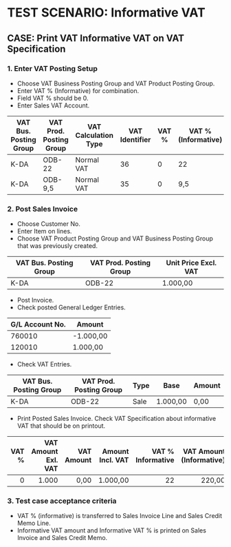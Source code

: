 # TEST SCENARIO: Informative VAT

## CASE: Print VAT Informative VAT on VAT Specification

### 1. Enter VAT Posting Setup

-	Choose VAT Business Posting Group and VAT Product Posting Group.
-	Enter VAT % (Informative) for combination.
-	Field VAT % should be 0.
-	Enter Sales VAT Account.

VAT Bus. Posting Group|VAT Prod. Posting Group|VAT Calculation Type|VAT Identifier|VAT %|VAT % (Informative)|Sales VAT Account
----------------------|-----------------------|--------------------|--------------|-----|-------------------|-----------------
K-DA|ODB-22|Normal VAT|36|0|22|260910
K-DA|ODB-9,5|Normal VAT|35|0|9,5|260910

### 2. Post Sales Invoice

-	Choose Customer No.
-	Enter Item on lines.
-	Choose VAT Product Posting Group and VAT Business Posting Group that was previously created.

VAT Bus. Posting Group|VAT Prod. Posting Group|Unit Price Excl. VAT
----------------------|-----------------------|--------------------
K-DA|ODB-22|1.000,00

-	Post Invoice. 
-	Check posted General Ledger Entries.

G/L Account No.|Amount
---------------|------
760010|-1.000,00
120010| 1.000,00

-	Check VAT Entries.

VAT Bus. Posting Group|VAT Prod. Posting Group|Type|Base|Amount
----------------------|-----------------------|----|----|------
K-DA|ODB-22|Sale|1.000,00|0,00

-	Print Posted Sales Invoice. Check VAT Specification about informative VAT that should be on printout.

VAT %|VAT Amount Exl. VAT|VAT Amount|Amount Incl. VAT|VAT % Informative|VAT Amount (Informative)
-:|-:|-:|-:|-:|-:
0|1.000|0,00|1.000,00|22|220,00

### 3. Test case acceptance criteria

-	VAT % (informative) is transferred to Sales Invoice Line and Sales Credit Memo Line.
-	Informative VAT amount and Informative VAT % is printed on Sales Invoice and Sales Credit Memo.

